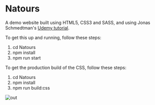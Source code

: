 # Natours  

A demo website built using HTML5, CSS3 and SASS, and using Jonas Schmedtman's [Udemy tutorial](https://www.udemy.com/advanced-css-and-sass/).

To get this up and running, follow these steps:

1) cd Natours
2) npm install
3) npm run start

To get the production build of the CSS, follow these steps:

1) cd Natours
2) npm install
3) npm run build:css

![out](https://user-images.githubusercontent.com/25869284/48303903-85144f80-e508-11e8-85b4-8dc8d3581ea0.gif)